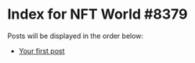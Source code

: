 # Index for NFT World #8379
Posts will be displayed in the order below:

- [Your first post](./001-first.md)

